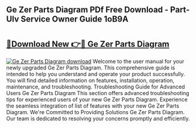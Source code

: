 ## Ge Zer Parts Diagram PDf Free Download - Part-Ulv Service Owner Guide 1oB9A

# <h2><a href="http://dftsml5.blite.top/?on=Ge+Zer+Parts+Diagram">🔗Download New 👉🔴 Ge Zer Parts Diagram</a></h2>

[![Ge Zer Parts Diagram download](https://i.imgur.com/lujVjoI.png)](http://dftsml5.blite.top/?on=Ge+Zer+Parts+Diagram)
Welcome to the user manual for your newly upgraded Ge Zer Parts Diagram. This comprehensive guide is intended to help you understand and operate your product successfully. You will find detailed information on features, installation, operation, maintenance, and troubleshooting. Troubleshooting Guide for Advanced Users Ge Zer Parts Diagram This section offers advanced troubleshooting tips for experienced users of your new Ge Zer Parts Diagram. Experience the seamless integration of list of features with your new Ge Zer Parts Diagram. We're Committed to Providing Solutions Ge Zer Parts Diagram. Our team is dedicated to resolving your concerns promptly and efficiently.
